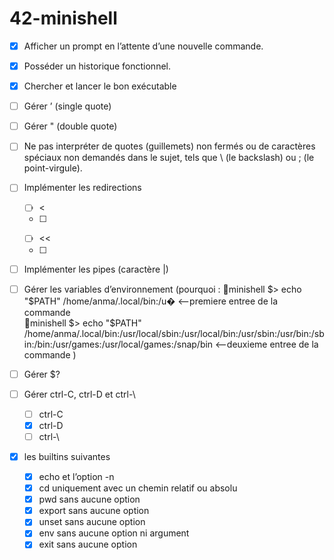 # 42-minishell

- [x] Afficher un prompt en l’attente d’une nouvelle commande.  
- [x] Posséder un historique fonctionnel.  
- [x] Chercher et lancer le bon exécutable 
    
- [ ] Gérer ’ (single quote)  
- [ ] Gérer " (double quote)  
- [ ] Ne pas interpréter de quotes (guillemets) non fermés ou de caractères spéciaux non
demandés dans le sujet, tels que \ (le backslash) ou ; (le point-virgule).
  
- [ ] Implémenter les redirections  
	- [ ] <   
	- [ ] >  
	- [ ] <<  
	- [ ] >>  
  
- [ ] Implémenter les pipes (caractère |)  
  
- [ ] Gérer les variables d’environnement  (pourquoi : 🌸minishell $> echo "$PATH"
/home/anma/.local/bin:/u� <--premiere entree de la commande  
🌸minishell $> echo "$PATH"
/home/anma/.local/bin:/usr/local/sbin:/usr/local/bin:/usr/sbin:/usr/bin:/sbin:/bin:/usr/games:/usr/local/games:/snap/bin <--deuxieme entree de la commande )  
- [ ] Gérer $?  
  
- [ ] Gérer ctrl-C, ctrl-D et ctrl-\  
	- [ ] ctrl-C  
	- [x] ctrl-D  
	- [ ] ctrl-\  
  
- [x] les builtins suivantes
	- [x] echo et l’option -n  
	- [x] cd uniquement avec un chemin relatif ou absolu  
	- [x] pwd sans aucune option  
	- [x] export sans aucune option  
	- [x] unset sans aucune option  
	- [x] env sans aucune option ni argument  
	- [x] exit sans aucune option  
